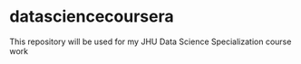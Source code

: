 # datasciencecoursera
This repository will be used for my JHU Data Science Specialization course work
